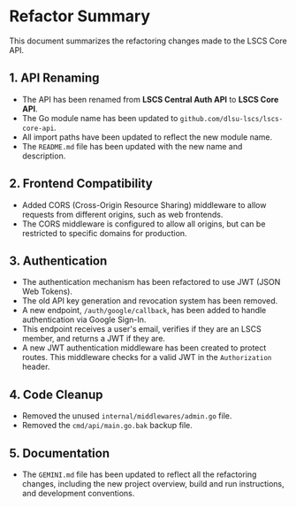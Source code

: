 # Refactor Summary

This document summarizes the refactoring changes made to the LSCS Core API.

## 1. API Renaming

*   The API has been renamed from **LSCS Central Auth API** to **LSCS Core API**.
*   The Go module name has been updated to `github.com/dlsu-lscs/lscs-core-api`.
*   All import paths have been updated to reflect the new module name.
*   The `README.md` file has been updated with the new name and description.

## 2. Frontend Compatibility

*   Added CORS (Cross-Origin Resource Sharing) middleware to allow requests from different origins, such as web frontends.
*   The CORS middleware is configured to allow all origins, but can be restricted to specific domains for production.

## 3. Authentication

*   The authentication mechanism has been refactored to use JWT (JSON Web Tokens).
*   The old API key generation and revocation system has been removed.
*   A new endpoint, `/auth/google/callback`, has been added to handle authentication via Google Sign-In.
*   This endpoint receives a user's email, verifies if they are an LSCS member, and returns a JWT if they are.
*   A new JWT authentication middleware has been created to protect routes. This middleware checks for a valid JWT in the `Authorization` header.

## 4. Code Cleanup

*   Removed the unused `internal/middlewares/admin.go` file.
*   Removed the `cmd/api/main.go.bak` backup file.

## 5. Documentation

*   The `GEMINI.md` file has been updated to reflect all the refactoring changes, including the new project overview, build and run instructions, and development conventions.
